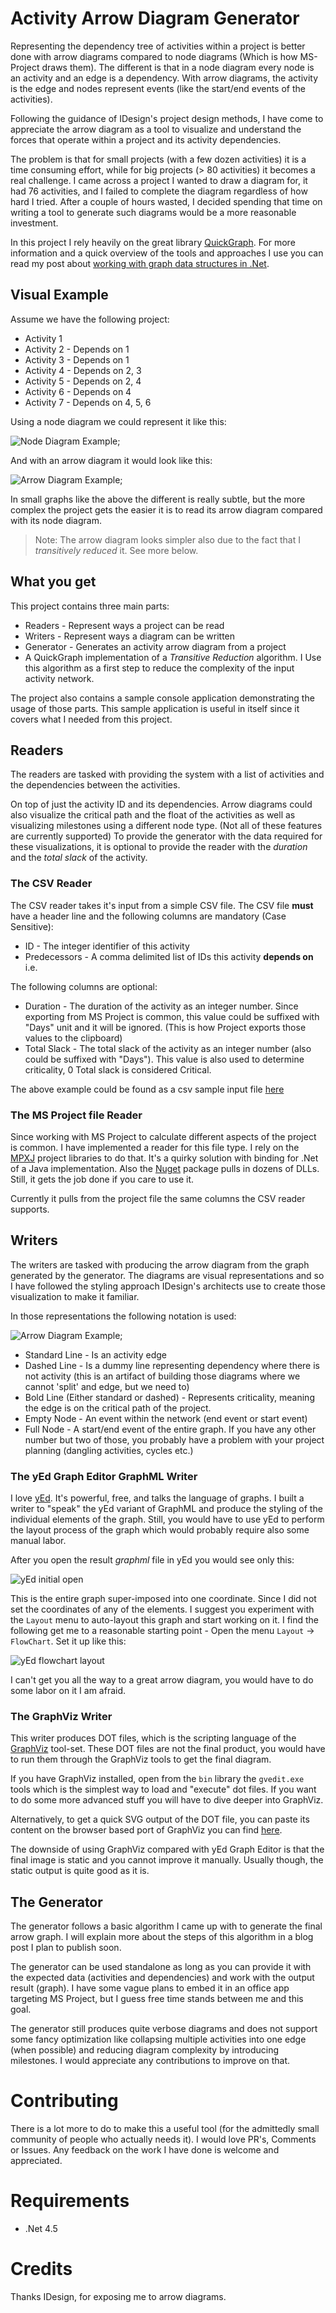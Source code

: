 Activity Arrow Diagram Generator
======

Representing the dependency tree of activities within a project is better done with arrow diagrams compared to node diagrams (Which is how MS-Project draws them). The different is that in a node diagram every node is an activity and an edge is a dependency. With arrow diagrams, the activity is the edge and nodes represent events (like the start/end events of the activities).

Following the guidance of IDesign's project design methods, I have come to appreciate the arrow diagram as a tool to visualize and understand the forces that operate within a project and its activity dependencies.

The problem is that for small projects (with a few dozen activities) it is a time consuming effort, while for big projects (> 80 activities) it becomes a real challenge. I came across a project I wanted to draw a diagram for, it had 76 activities, and I failed to complete the diagram regardless of how hard I tried. After a couple of hours wasted, I decided spending that time on writing a tool to generate such diagrams would be a more reasonable investment.

In this project I rely heavily on the great library [QuickGraph](https://quickgraph.codeplex.com/). For more information and a quick overview of the tools and approaches I use you can read my post about [working with graph data structures in .Net](http://blog.boxofbolts.com/dotnet/graphs/2015/08/31/working_with_graph_data_structures_dot_net/).

## Visual Example ##

Assume we have the following project:

* Activity 1
* Activity 2 - Depends on 1
* Activity 3 - Depends on 1
* Activity 4 - Depends on 2, 3
* Activity 5 - Depends on 2, 4
* Activity 6 - Depends on 4
* Activity 7 - Depends on 4, 5, 6

Using a node diagram we could represent it like this:

![Node Diagram Example](./docs/assets/node-example.png "Node Diagram Example");

And with an arrow diagram it would look like this:

![Arrow Diagram Example](./docs/assets/arrow-example.png "Arrow Diagram Example");

In small graphs like the above the different is really subtle, but the more complex the project gets the easier it is to read its arrow diagram compared with its node diagram.

> Note: The arrow diagram looks simpler also due to the fact that I *transitively reduced* it. See more below.

## What you get ##

This project contains three main parts:

- Readers - Represent ways a project can be read
- Writers - Represent ways a diagram can be written
- Generator - Generates an activity arrow diagram from a project
- A QuickGraph implementation of a *Transitive Reduction* algorithm. I Use this algorithm as a first step to reduce the complexity of the input activity network.

The project also contains a sample console application demonstrating the usage of those parts. This sample application is useful in itself since it covers what I needed from this project.

## Readers ##

The readers are tasked with providing the system with a list of activities and the dependencies between the activities. 

On top of just the activity ID and its dependencies. Arrow diagrams could also visualize the critical path and the float of the activities as well as visualizing milestones using a different node type. (Not all of these features are currently supported) To provide the generator with the data required for these visualizations, it is optional to provide the reader with the *duration* and the *total slack* of the activity.

### The CSV Reader ###

The CSV reader takes it's input from a simple CSV file. The CSV file **must** have a header line and the following columns are mandatory (Case Sensitive):

- ID - The integer identifier of this activity
- Predecessors - A comma delimited list of IDs this activity **depends on** i.e.

The following columns are optional:

- Duration - The duration of the activity as an integer number. Since exporting from MS Project is common, this value could be suffixed with "Days" unit and it will be ignored. (This is how Project exports those values to the clipboard)
- Total Slack - The total slack of the activity as an integer number (also could be suffixed with "Days"). This value is also used to determine criticality, 0 Total slack is considered Critical.

The above example could be found as a csv sample input file [here](./docs/assets/sampleInput.csv)

### The MS Project file Reader ###

Since working with MS Project to calculate different aspects of the project is common. I have implemented a reader for this file type. I rely on the [MPXJ](http://mpxj.sourceforge.net/) project libraries to do that. It's a quirky solution with binding for .Net of a Java implementation. Also the [Nuget](https://www.nuget.org/packages/net.sf.mpxj/) package pulls in dozens of DLLs. Still, it gets the job done if you care to use it.

Currently it pulls from the project file the same columns the CSV reader supports.

## Writers ##

The writers are tasked with producing the arrow diagram from the graph generated by the generator. The diagrams are visual representations and so I have followed the styling approach IDesign's architects use to create those visualization to make it familiar.

In those representations the following notation is used:

![Arrow Diagram Example](./docs/assets/arrow-legend.png "Arrow Diagram Legend");

- Standard Line - Is an activity edge
- Dashed Line - Is a dummy line representing dependency where there is not activity (this is an artifact of building those diagrams where we cannot 'split' and edge, but we need to)
- Bold Line (Either standard or dashed) - Represents criticality, meaning the edge is on the critical path of the project.
- Empty Node - An event within the network (end event or start event)
- Full Node - A start/end event of the entire graph. If you have any other number but two of those, you probably have a problem with your project planning (dangling activities, cycles etc.)

### The yEd Graph Editor GraphML Writer ###

I love [yEd](http://www.yworks.com/en/products/yfiles/yed/). It's powerful, free, and talks the language of graphs. I built a writer to "speak" the yEd variant of GraphML and produce the styling of the individual elements of the graph. Still, you would have to use yEd to perform the layout process of the graph which would probably require also some manual labor.

After you open the result *graphml* file in yEd you would see only this:

![yEd initial open](./docs/assets/yed-writer-initial.png "Black hole of yEd")

This is the entire graph super-imposed into one coordinate. Since I did not set the coordinates of any of the elements. I suggest you experiment with the `Layout` menu to auto-layout this graph and start working on it. I find the following get me to a reasonable starting point - Open the menu `Layout` -> `FlowChart`. Set it up like this:

![yEd flowchart layout](./docs/assets/yed-flowchart-layout.png "yEd flowchart layout settings you could try")

I can't get you all the way to a great arrow diagram, you would have to do some labor on it I am afraid.

### The GraphViz Writer ###

This writer produces DOT files, which is the scripting language of the [GraphViz](http://www.graphviz.org/) tool-set. These DOT files are not the final product, you would have to run them through the GraphViz tools to get the final diagram.

If you have GraphViz installed, open from the `bin` library the `gvedit.exe` tools which is the simplest way to load and "execute" dot files. If you want to do some more advanced stuff you will have to dive deeper into GraphViz.

Alternatively, to get a quick SVG output of the DOT file, you can paste its content on the browser based port of GraphViz you can find [here](http://www.webgraphviz.com/).

The downside of using GraphViz compared with yEd Graph Editor is that the final image is static and you cannot improve it manually. Usually though, the static output is quite good as it is.

## The Generator ##

The generator follows a basic algorithm I came up with to generate the final arrow graph. I will explain more about the steps of this algorithm in a blog post I plan to publish soon.

The generator can be used standalone as long as you can provide it with the expected data (activities and dependencies) and work with the output result (graph). I have some vague plans to embed it in an office app targeting MS Project, but I guess free time stands between me and this goal.

The generator still produces quite verbose diagrams and does not support some fancy optimization like collapsing multiple activities into one edge (when possible) and reducing diagram complexity by introducing milestones. I would appreciate any contributions to improve on that.

# Contributing #

There is a lot more to do to make this a useful tool (for the admittedly small community of people who actually needs it). I would love PR's, Comments or Issues. Any feedback on the work I have done is welcome and appreciated.


# Requirements #

- .Net 4.5

# Credits #

Thanks IDesign, for exposing me to arrow diagrams.